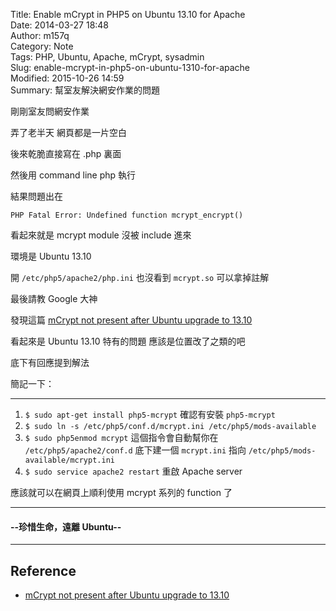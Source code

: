 Title: Enable mCrypt in PHP5 on Ubuntu 13.10 for Apache  
Date: 2014-03-27 18:48  
Author: m157q  
Category: Note  
Tags: PHP, Ubuntu, Apache, mCrypt, sysadmin  
Slug: enable-mcrypt-in-php5-on-ubuntu-1310-for-apache  
Modified: 2015-10-26 14:59  
Summary: 幫室友解決網安作業的問題  
  
  
剛剛室友問網安作業  
  
弄了老半天 網頁都是一片空白  
  
後來乾脆直接寫在 .php 裏面  
  
然後用 command line php 執行  
  
結果問題出在  
  
`PHP Fatal Error: Undefined function mcrypt_encrypt()`  
  
看起來就是 mcrypt module 沒被 include 進來  
  
環境是 Ubuntu 13.10  
  
開 `/etc/php5/apache2/php.ini` 也沒看到 `mcrypt.so` 可以拿掉註解  
  
最後請教 Google 大神  
  
發現這篇 [mCrypt not present after Ubuntu upgrade to 13.10](http://stackoverflow.com/questions/19446679/mcrypt-not-present-after-ubuntu-upgrade-to-13-10)  
  
看起來是 Ubuntu 13.10 特有的問題 應該是位置改了之類的吧  
  
底下有回應提到解法  
  
簡記一下：  
  
---  
  
1. `$ sudo apt-get install php5-mcrypt` 確認有安裝 `php5-mcrypt`  
2. `$ sudo ln -s /etc/php5/conf.d/mcrypt.ini /etc/php5/mods-available`  
3. `$ sudo php5enmod mcrypt` 這個指令會自動幫你在 `/etc/php5/apache2/conf.d` 底下建一個 `mcrypt.ini` 指向 `/etc/php5/mods-available/mcrypt.ini`  
4. `$ sudo service apache2 restart` 重啟 Apache server  
  
應該就可以在網頁上順利使用 mcrypt 系列的 function 了  
  
---  
  
#### --珍惜生命，遠離 Ubuntu--  
  
---  
  
## Reference  
  
+ [mCrypt not present after Ubuntu upgrade to 13.10](http://stackoverflow.com/questions/19446679/mcrypt-not-present-after-ubuntu-upgrade-to-13-10)  
